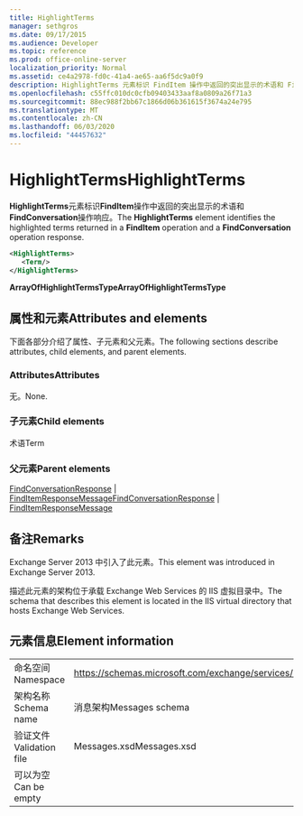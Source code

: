 ```yaml
---
title: HighlightTerms
manager: sethgros
ms.date: 09/17/2015
ms.audience: Developer
ms.topic: reference
ms.prod: office-online-server
localization_priority: Normal
ms.assetid: ce4a2978-fd0c-41a4-ae65-aa6f5dc9a0f9
description: HighlightTerms 元素标识 FindItem 操作中返回的突出显示的术语和 FindConversation 操作响应。
ms.openlocfilehash: c55ffc010dc0cfb09403433aaf8a0809a26f71a3
ms.sourcegitcommit: 88ec988f2bb67c1866d06b361615f3674a24e795
ms.translationtype: MT
ms.contentlocale: zh-CN
ms.lasthandoff: 06/03/2020
ms.locfileid: "44457632"
---
```

# <a name="highlightterms"></a><span data-ttu-id="9ecac-103">HighlightTerms</span><span class="sxs-lookup"><span data-stu-id="9ecac-103">HighlightTerms</span></span>

<span data-ttu-id="9ecac-104">**HighlightTerms**元素标识**FindItem**操作中返回的突出显示的术语和**FindConversation**操作响应。</span><span class="sxs-lookup"><span data-stu-id="9ecac-104">The **HighlightTerms** element identifies the highlighted terms returned in a **FindItem** operation and a **FindConversation** operation response.</span></span> 
  
```XML
<HighlightTerms>
   <Term/>
</HighlightTerms>
```

 <span data-ttu-id="9ecac-105">**ArrayOfHighlightTermsType**</span><span class="sxs-lookup"><span data-stu-id="9ecac-105">**ArrayOfHighlightTermsType**</span></span>
## <a name="attributes-and-elements"></a><span data-ttu-id="9ecac-106">属性和元素</span><span class="sxs-lookup"><span data-stu-id="9ecac-106">Attributes and elements</span></span>

<span data-ttu-id="9ecac-107">下面各部分介绍了属性、子元素和父元素。</span><span class="sxs-lookup"><span data-stu-id="9ecac-107">The following sections describe attributes, child elements, and parent elements.</span></span>
  
### <a name="attributes"></a><span data-ttu-id="9ecac-108">Attributes</span><span class="sxs-lookup"><span data-stu-id="9ecac-108">Attributes</span></span>

<span data-ttu-id="9ecac-109">无。</span><span class="sxs-lookup"><span data-stu-id="9ecac-109">None.</span></span>
  
### <a name="child-elements"></a><span data-ttu-id="9ecac-110">子元素</span><span class="sxs-lookup"><span data-stu-id="9ecac-110">Child elements</span></span>

<span data-ttu-id="9ecac-111">术语</span><span class="sxs-lookup"><span data-stu-id="9ecac-111">Term</span></span>
  
### <a name="parent-elements"></a><span data-ttu-id="9ecac-112">父元素</span><span class="sxs-lookup"><span data-stu-id="9ecac-112">Parent elements</span></span>

<span data-ttu-id="9ecac-113">[FindConversationResponse](findconversationresponse.md)  | [FindItemResponseMessage](finditemresponsemessage.md)</span><span class="sxs-lookup"><span data-stu-id="9ecac-113">[FindConversationResponse](findconversationresponse.md) | [FindItemResponseMessage](finditemresponsemessage.md)</span></span>
  
## <a name="remarks"></a><span data-ttu-id="9ecac-114">备注</span><span class="sxs-lookup"><span data-stu-id="9ecac-114">Remarks</span></span>

<span data-ttu-id="9ecac-115">Exchange Server 2013 中引入了此元素。</span><span class="sxs-lookup"><span data-stu-id="9ecac-115">This element was introduced in Exchange Server 2013.</span></span>
  
<span data-ttu-id="9ecac-116">描述此元素的架构位于承载 Exchange Web Services 的 IIS 虚拟目录中。</span><span class="sxs-lookup"><span data-stu-id="9ecac-116">The schema that describes this element is located in the IIS virtual directory that hosts Exchange Web Services.</span></span>
  
## <a name="element-information"></a><span data-ttu-id="9ecac-117">元素信息</span><span class="sxs-lookup"><span data-stu-id="9ecac-117">Element information</span></span>

|||
|:-----|:-----|
|<span data-ttu-id="9ecac-118">命名空间</span><span class="sxs-lookup"><span data-stu-id="9ecac-118">Namespace</span></span>  <br/> |https://schemas.microsoft.com/exchange/services/2006/messages  <br/> |
|<span data-ttu-id="9ecac-119">架构名称</span><span class="sxs-lookup"><span data-stu-id="9ecac-119">Schema name</span></span>  <br/> |<span data-ttu-id="9ecac-120">消息架构</span><span class="sxs-lookup"><span data-stu-id="9ecac-120">Messages schema</span></span>  <br/> |
|<span data-ttu-id="9ecac-121">验证文件</span><span class="sxs-lookup"><span data-stu-id="9ecac-121">Validation file</span></span>  <br/> |<span data-ttu-id="9ecac-122">Messages.xsd</span><span class="sxs-lookup"><span data-stu-id="9ecac-122">Messages.xsd</span></span>  <br/> |
|<span data-ttu-id="9ecac-123">可以为空</span><span class="sxs-lookup"><span data-stu-id="9ecac-123">Can be empty</span></span>  <br/> ||
   

